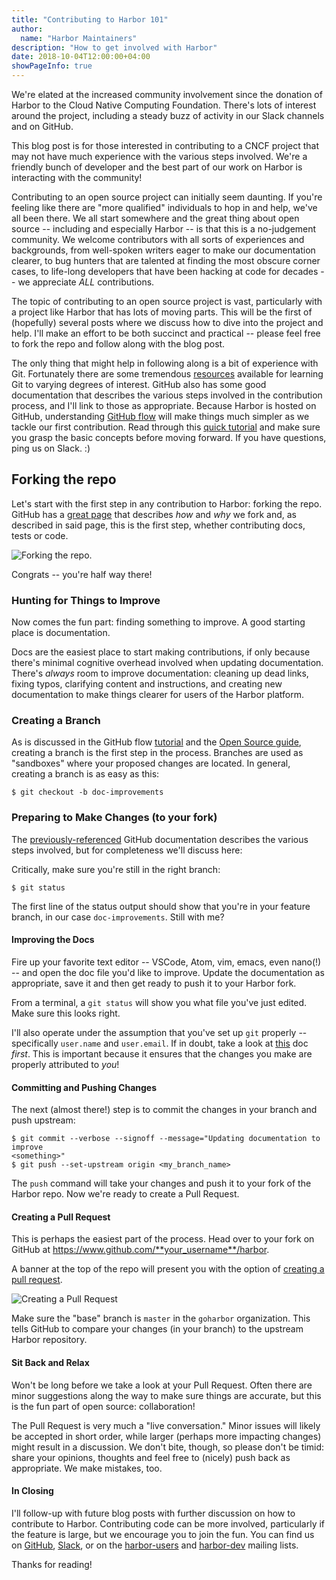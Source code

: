 ```yaml
---
title: "Contributing to Harbor 101"
author:
  name: "Harbor Maintainers"
description: "How to get involved with Harbor"
date: 2018-10-04T12:00:00+04:00
showPageInfo: true
---
```


We're elated at the increased community involvement since the donation of
Harbor to the Cloud Native Computing Foundation. There's lots of interest
around the project, including a steady buzz of activity in our Slack channels
and on GitHub.

This blog post is for those interested in contributing to a CNCF project that
may not have much experience with the various steps involved. We're a friendly
bunch of developer and the best part of our work on Harbor is interacting with
the community!

Contributing to an open source project can initially seem daunting. If you're
feeling like there are "more qualified" individuals to hop in and help, we've
all been there.  We all start somewhere and the great thing about open source
-- including and especially Harbor -- is that this is a no-judgement
community.  We welcome contributors with all sorts of experiences and
backgrounds, from well-spoken writers eager to make our documentation clearer,
to bug hunters that are talented at finding the most obscure corner cases, to
life-long developers that have been hacking at code for decades -- we
appreciate *ALL* contributions.

The topic of contributing to an open source project is vast, particularly
with a project like Harbor that has lots of moving parts. This will be the
first of (hopefully) several posts where we discuss how to dive into the
project and help. I'll make an effort to be both succinct and practical --
please feel free to fork the repo and follow along with the blog post.

The only thing that might help in following along is a bit of experience with
Git. Fortunately there are some tremendous 
[resources](https://git-scm.com/book/en/v2) available for learning Git to
varying degrees of interest. GitHub also has some good documentation that
describes the various steps involved in the contribution process, and I'll
link to those as appropriate. Because Harbor is hosted on GitHub,
understanding [GitHub flow](https://guides.github.com/introduction/flow/) will
make things much simpler as we tackle our first contribution. Read through
this [quick tutorial](https://guides.github.com/introduction/flow/) and make
sure you grasp the basic concepts before moving forward. If you have
questions, ping us
on Slack. :)

## Forking the repo
Let's start with the first step in any contribution to Harbor: forking the repo. 
GitHub has a [great page](https://help.github.com/articles/fork-a-repo/) that
describes _how_ and _why_ we fork and, as described in said page, this is the
first step, whether contributing docs, tests or code.

![Forking the
repo](https://help.github.com/assets/images/help/repository/fork_button.jpg).

Congrats -- you're half way there!

### Hunting for Things to Improve
Now comes the fun part: finding something to improve. A good starting place
is documentation.

Docs are the easiest place to start making contributions, if only because
there's minimal cognitive overhead involved when updating documentation.
There's _always_ room to improve documentation: cleaning up dead links, fixing
typos, clarifying content and instructions, and creating new documentation to
make things clearer for users of the Harbor platform.

### Creating a Branch
As is discussed in the GitHub flow
[tutorial](https://guides.github.com/introduction/flow/) and the [Open Source
guide](https://opensource.guide/how-to-contribute/#finding-a-project-to-contribute-to),
creating a branch is the first step in the process. Branches are used as
"sandboxes" where your proposed changes are located. In general, creating
a branch is as easy as this:

`$ git checkout -b doc-improvements`

### Preparing to Make Changes (to your fork)
The [previously-referenced](https://help.github.com/articles/fork-a-repo/)
GitHub documentation describes the various steps involved, but for
completeness we'll discuss here:

Critically, make sure you're still in the right branch:

`$ git status`

The first line of the status output should show that you're in your feature
branch, in our case `doc-improvements`. Still with me?

#### Improving the Docs
Fire up your favorite text editor -- VSCode, Atom, vim, emacs, even nano(!) --
and open the doc file you'd like to improve. Update the documentation as
appropriate, save it and then get ready to push it to your Harbor fork.

From a terminal, a `git status` will show you what file you've just edited.
Make sure this looks right.

I'll also operate under the assumption that you've set up `git` properly --
specifically `user.name` and `user.email`. If in doubt, take a look at
[this](https://help.github.com/articles/setting-your-commit-email-address-in-git/)
doc _first_. This is important because it ensures that the changes you make
are properly attributed to _you_!


#### Committing and Pushing Changes
The next (almost there!) step is to commit the changes in your branch and push
upstream:

```
$ git commit --verbose --signoff --message="Updating documentation to improve
<something>"
$ git push --set-upstream origin <my_branch_name>
```

The `push` command will take your changes and push it to your fork of the
Harbor repo. Now we're ready to create a Pull Request.


#### Creating a Pull Request
This is perhaps the easiest part of the process. Head over to your fork on
GitHub at https://www.github.com/**your_username**/harbor.

A banner at the top of the repo will present you with the option of [creating
a pull request](https://help.github.com/articles/creating-a-pull-request/).

![Creating a Pull
Request](https://help.github.com/assets/images/help/pull_requests/pull-request-review-edit-branch.png)

Make sure the "base" branch is `master` in the `goharbor` organization. This
tells GitHub to compare your changes (in your branch) to the upstream Harbor
repository.


#### Sit Back and Relax
Won't be long before we take a look at your Pull Request. Often there are
minor suggestions along the way to make sure things are accurate, but this is
the fun part of open source: collaboration!

The Pull Request is very much a "live conversation." Minor issues will likely
be accepted in short order, while larger (perhaps more impacting changes)
might result in a discussion. We don't bite, though, so please don't be
timid: share your opinions, thoughts and feel free to (nicely) push back as
appropriate. We make mistakes, too.


#### In Closing
I'll follow-up with future blog posts with further discussion on how to
contribute to Harbor. Contributing code can be more involved, particularly if
the feature is large, but we encourage you to join the fun.  You can find us
on [GitHub](https://github.com/goharbor), [Slack](https://cloud-native.slack.com/messages/harbor),
or on the [harbor-users](https://lists.cncf.io/g/harbor-users) and [harbor-dev](https://lists.cncf.io/g/harbor-dev)
mailing lists.

Thanks for reading!
